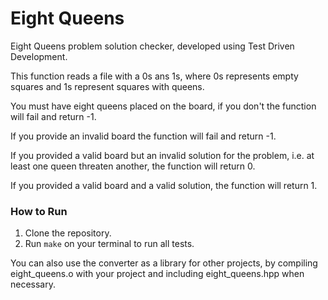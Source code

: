 # Eight Queens

Eight Queens problem solution checker, developed using Test Driven Development.

This function reads a file with a 0s ans 1s, where 0s represents empty squares and 1s represent squares with queens.

You must have eight queens placed on the board, if you don't the function will fail and return -1.

If you provide an invalid board the function will fail and return -1.

If you provided a valid board but an invalid solution for the problem, i.e. at least one queen threaten another, the function will return 0.

If you provided a valid board and a valid solution, the function will return 1.

### How to Run

1. Clone the repository.
2. Run `make` on your terminal to run all tests.

You can also use the converter as a library for other projects, by compiling eight_queens.o with your project and including eight_queens.hpp when necessary.
